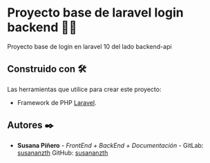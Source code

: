 # Proyecto base de laravel login backend 👩‍🦰

Proyecto base de login en laravel 10 del lado backend-api

## Construido con 🛠️

Las herramientas que utilice para crear este proyecto:

* Framework de PHP [Laravel](https://laravel.com/docs/10.x).

## Autores ✒️

* **Susana Piñero** - *FrontEnd + BackEnd + Documentación* - GitLab: [susananzth](https://gitlab.com/susananzth) GitHub: [susananzth](https://github.com/susananzth)